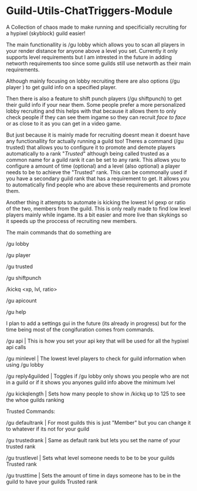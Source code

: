 # Guild-Utils-ChatTriggers-Module
A Collection of chaos made to make running and specificially recruiting for a hypixel (skyblock) guild easier!

The main functionallity is /gu lobby which allows you to scan all players in your render distance for anyone above a level you set. Currently it only supports level requirements but I am intrested in the future in adding networth requirements too since some guilds still use networth as their main requirements.

Although mainly focusing on lobby recruiting there are also options (/gu player <player>) to get guild info on a specified player.

Then there is also a feature to shift punch players (/gu shiftpunch) to get their guild info if your near them. Some people prefer a more personalized lobby recruiting and this helps with that because it allows them to only check people if they can see them ingame so they can recruit *face to face* or as close to it as you can get in a video game.

But just because it is mainly made for recruiting doesnt mean it doesnt have any functionallity for actually running a guild too! Theres a command (/gu trusted) that allows you to configure it to promote and demote players automatically to a rank "*Trusted*" although being called trusted as a common name for a guild rank it can be set to any rank. 
This allows you to configure a amount of time (optional) and a level (also optional) a player needs to be to achieve the "Trusted" rank. 
This can be commonally used if you have a secondary guild rank that has a requirement to get. It allows you to automatically find people who are above these requirements and promote them.

Another thing it attempts to automate is kicking the lowest lvl gexp or ratio of the two, members from the guild. This is only really made to find low level players mainly while ingame. Its a bit easier and more live than skykings so it speeds up the proccess of recruiting new members.

The main commands that do something are

/gu lobby

/gu player <Username>

/gu trusted

/gu shiftpunch

/kickq <xp, lvl, ratio>

/gu apicount 

/gu help

I plan to add a settings gui in the future (its already in progress) but for the time being most of the congifuration comes from commands.

/gu api <key> | This is how you set your api key that will be used for all the hypixel api calls

/gu minlevel <lvl> | The lowest level players to check for guild information when using /gu lobby

/gu reply4guilded | Toggles if /gu lobby only shows you people who are not in a guild or if it shows you anyones guild info above the minimum lvel

/gu kickqlength | Sets how many people to show in /kickq up to 125 to see the whoe guilds ranking

Trusted Commands:

/gu defaultrank <rank name> | For most guilds this is just "Member" but you can change it to whatever if its not for your guild

/gu trustedrank <rank name> | Same as default rank but lets you set the name of your trusted rank

/gu trustlevel <lvl> | Sets what level someone needs to be to be your guilds Trusted rank

/gu trusttime <time in days> | Sets the amount of time in days someone has to be in the guild to have your guilds Trusted rank

